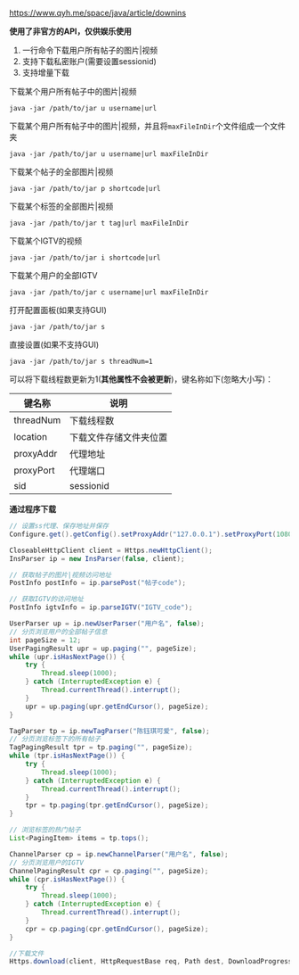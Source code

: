 https://www.qyh.me/space/java/article/downins

**使用了非官方的API，仅供娱乐使用**

1.  一行命令下载用户所有帖子的图片|视频
2.  支持下载私密账户(需要设置sessionid)
3.  支持增量下载

下载某个用户所有帖子中的图片|视频
```
java -jar /path/to/jar u username|url
```
下载某个用户所有帖子中的图片|视频，并且将`maxFileInDir`个文件组成一个文件夹
```
java -jar /path/to/jar u username|url maxFileInDir
```
下载某个帖子的全部图片|视频
```
java -jar /path/to/jar p shortcode|url
```
下载某个标签的全部图片|视频
```
java -jar /path/to/jar t tag|url maxFileInDir
```
下载某个IGTV的视频
```
java -jar /path/to/jar i shortcode|url
```
下载某个用户的全部IGTV
```
java -jar /path/to/jar c username|url maxFileInDir
```
打开配置面板(如果支持GUI)
```
java -jar /path/to/jar s
```
直接设置(如果不支持GUI)
```
java -jar /path/to/jar s threadNum=1
```

可以将下载线程数更新为1(**其他属性不会被更新**)，键名称如下(忽略大小写)：

|  键名称  | 说明   |    
|  -  |  -  |
|  threadNum  | 下载线程数   | 
|  location  | 下载文件存储文件夹位置   |    
|  proxyAddr  | 代理地址   |    
| proxyPort   | 代理端口   |   
| sid   | sessionid   |   


**通过程序下载**

```java
// 设置ss代理、保存地址并保存
Configure.get().getConfig().setProxyAddr("127.0.0.1").setProxyPort(1080).setLocation("d:/downins3").store();

CloseableHttpClient client = Https.newHttpClient();
InsParser ip = new InsParser(false, client);

// 获取帖子的图片|视频访问地址
PostInfo postInfo = ip.parsePost("帖子code");

// 获取IGTV的访问地址
PostInfo igtvInfo = ip.parseIGTV("IGTV_code");

UserParser up = ip.newUserParser("用户名", false);
// 分页浏览用户的全部帖子信息
int pageSize = 12;
UserPagingResult upr = up.paging("", pageSize);
while (upr.isHasNextPage()) {
    try {
        Thread.sleep(1000);
    } catch (InterruptedException e) {
        Thread.currentThread().interrupt();
    }
    upr = up.paging(upr.getEndCursor(), pageSize);
}

TagParser tp = ip.newTagParser("陈钰琪可爱", false);
// 分页浏览标签下的所有帖子
TagPagingResult tpr = tp.paging("", pageSize);
while (tpr.isHasNextPage()) {
    try {
        Thread.sleep(1000);
    } catch (InterruptedException e) {
        Thread.currentThread().interrupt();
    }
    tpr = tp.paging(tpr.getEndCursor(), pageSize);
}

// 浏览标签的热门帖子
List<PagingItem> items = tp.tops();

ChannelParser cp = ip.newChannelParser("用户名", false);
// 分页浏览用户的IGTV
ChannelPagingResult cpr = cp.paging("", pageSize);
while (cpr.isHasNextPage()) {
    try {
        Thread.sleep(1000);
    } catch (InterruptedException e) {
        Thread.currentThread().interrupt();
    }
    cpr = cp.paging(cpr.getEndCursor(), pageSize);
}

//下载文件
Https.download(client, HttpRequestBase req, Path dest, DownloadProgressNotify notify, Path temp);
```
